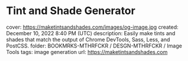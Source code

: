 # Tint and Shade Generator

cover: https://maketintsandshades.com/images/og-image.jpg
created: December 10, 2022 8:40 PM (UTC)
description: Easily make tints and shades that match the output of Chrome DevTools, Sass, Less, and PostCSS.
folder: BOOKMRKS-MTHRFCKR / DESGN-MTHRFCKR / Image Tools
tags: image generation
url: https://maketintsandshades.com